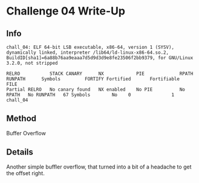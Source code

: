 # Challenge 04 Write-Up
## Info
```
chall_04: ELF 64-bit LSB executable, x86-64, version 1 (SYSV), dynamically linked, interpreter /lib64/ld-linux-x86-64.so.2, BuildID[sha1]=6a88b76aa9eaaa7d5d9d3d9e8fe23506f2bb9379, for GNU/Linux 3.2.0, not stripped
```
```
RELRO           STACK CANARY      NX            PIE             RPATH      RUNPATH      Symbols         FORTIFY Fortified       Fortifiable     FILE
Partial RELRO   No canary found   NX enabled    No PIE          No RPATH   No RUNPATH   67 Symbols        No    0               1               chall_04
```

## Method
Buffer Overflow

## Details
Another simple buffler overflow, that turned into a bit of a headache to get the offset right.
